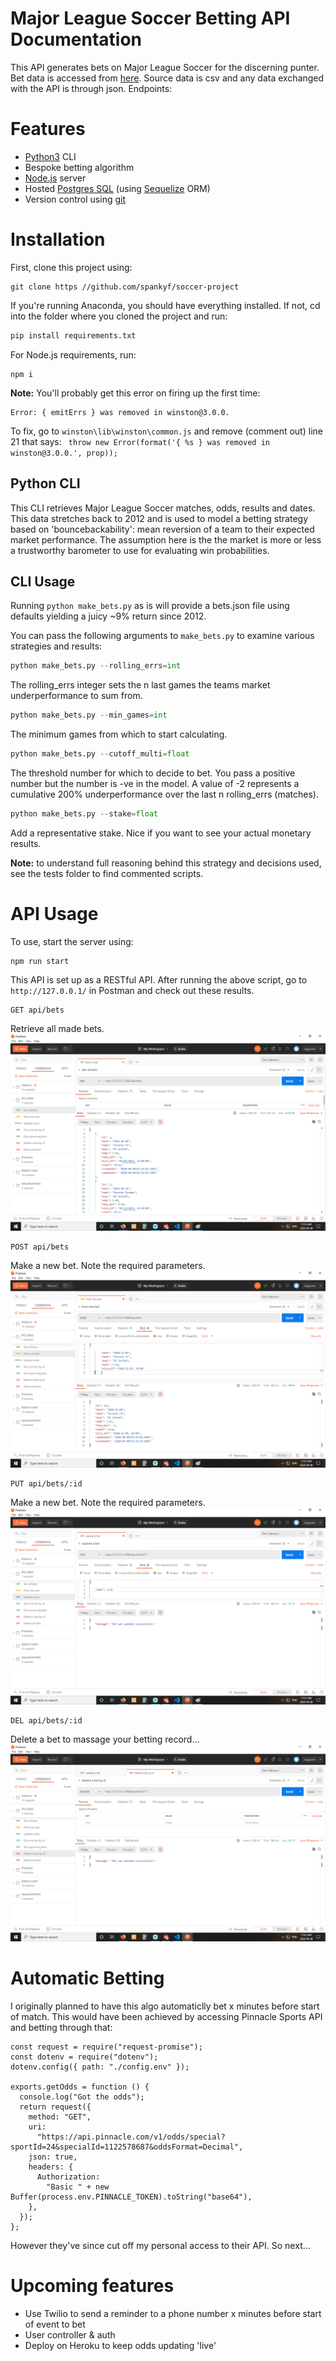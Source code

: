 # Major League Soccer Betting API Documentation

This API generates bets on Major League Soccer for the discerning punter. Bet data is accessed from [here](https://www.football-data.co.uk/usa.php). Source data is csv and any data exchanged with the API is through json. Endpoints:

# Features

- [Python3](https://www.python.org/download/releases/3.0/) CLI
- Bespoke betting algorithm
- [Node.js](https://nodejs.org/) server
- Hosted [Postgres SQL](https://www.postgresql.org/) (using [Sequelize](http://sequelize.org/) ORM)
- Version control using [git](https://git-scm.com/)

# Installation

First, clone this project using:

```git
git clone https //github.com/spankyf/soccer-project
```

If you're running Anaconda, you should have everything installed. If not, cd into the folder where you cloned the project and run:

```python
pip install requirements.txt
```

For Node.js requirements, run:

```node
npm i
```

**Note:** You'll probably get this error on firing up the first time:

```
Error: { emitErrs } was removed in winston@3.0.0.
```

To fix, go to `winston\lib\winston\common.js` and remove (comment out) line 21 that says: ` throw new Error(format('{ %s } was removed in winston@3.0.0.', prop));`

## Python CLI

This CLI retrieves Major League Soccer matches, odds, results and dates. This data stretches back to 2012 and is used to model a betting strategy based on 'bouncebackability': mean reversion of a team to their expected market performance. The assumption here is the the market is more or less a trustworthy barometer to use for evaluating win probabilities.

## CLI Usage

Running `python make_bets.py` as is will provide a bets.json file using defaults yielding a juicy ~9% return since 2012.

You can pass the following arguments to `make_bets.py` to examine various strategies and results:

```python
python make_bets.py --rolling_errs=int
```

The rolling_errs integer sets the n last games the teams market underperformance to sum from.

```python
python make_bets.py --min_games=int
```

The minimum games from which to start calculating.

```python
python make_bets.py --cutoff_multi=float
```

The threshold number for which to decide to bet. You pass a positive number but the number is -ve in the model. A value of -2 represents a cumulative 200% underperformance over the last n rolling_errs (matches).

```python
python make_bets.py --stake=float
```

Add a representative stake. Nice if you want to see your actual monetary results.

**Note:** to understand full reasoning behind this strategy and decisions used, see the tests folder to find commented scripts.

# API Usage

To use, start the server using:

```node
npm run start
```

This API is set up as a RESTful API. After running the above script, go to `http://127.0.0.1/` in Postman and check out these results.

```
GET api/bets
```

Retrieve all made bets.
![Get all bets](public/readmePics/get_all_bets.png?raw=true "Get all bets")

```
POST api/bets
```

Make a new bet. Note the required parameters.
![Post bet](public/readmePics/post_new_bet.png?raw=true "Add a bet")

```
PUT api/bets/:id
```

Make a new bet. Note the required parameters.
![Update bet](public/readmePics/update_bet.png?raw=true "Update a bet")

```
DEL api/bets/:id
```

Delete a bet to massage your betting record...
![Delete bet](public/readmePics/delete_bet.png?raw=true "Delete a bet")

# Automatic Betting

I originally planned to have this algo automaticlly bet x minutes before start of match. This would have been achieved by accessing Pinnacle Sports API and betting through that:

```node
const request = require("request-promise");
const dotenv = require("dotenv");
dotenv.config({ path: "./config.env" });

exports.getOdds = function () {
  console.log("Got the odds");
  return request({
    method: "GET",
    uri:
      "https://api.pinnacle.com/v1/odds/special?sportId=24&specialId=1122578687&oddsFormat=Decimal",
    json: true,
    headers: {
      Authorization:
        "Basic " + new Buffer(process.env.PINNACLE_TOKEN).toString("base64"),
    },
  });
};
```

However they've since cut off my personal access to their API. So next...

# Upcoming features

- Use Twilio to send a reminder to a phone number x minutes before start of event to bet
- User controller & auth
- Deploy on Heroku to keep odds updating 'live'
